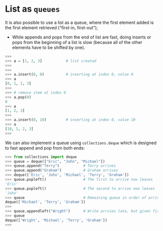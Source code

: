 # List as `queues`

It is also possible to use a list as a queue, where the first element added is the first element retrieved (“first-in, first-out”);

-  While appends and pops from the end of list are fast, doing inserts or pops from the beginning of a list is slow (because all of the other elements have to be shifted by one).

```py
>>> 
>>> a = [1, 2, 3]           # list created
>>> 
>>> 
>>> a.insert(0, 0)          # inserting at index 0, value 0
>>> a
[0, 1, 2, 3]
>>> 
>>> # remove item at index 0
>>> a.pop(0)
0
>>> a
[1, 2, 3]
>>> 
>>> a.insert(0, 10)         # inserting at index 0, value 10
>>> a
[10, 1, 2, 3]
>>> 
```

We can also implement a queue using `collections.deque` which is designed to fast append and pop from both ends:

```py
>>> from collections import deque
>>> queue = deque(["Eric", "John", "Michael"])
>>> queue.append("Terry")           # Terry arrives
>>> queue.append("Graham")          # Graham arrives
>>> deque(['Eric', 'John', 'Michael', 'Terry', 'Graham'])
>>> queue.popleft()                 # The first to arrive now leaves
'Eric'
>>> queue.popleft()                 # The second to arrive now leaves
'John'
>>> queue                           # Remaining queue in order of arrival
deque(['Michael', 'Terry', 'Graham'])
>>> 
>>> queue.appendleft("Wright")      # Write arrvies late, but given first position
>>> queue
deque(['Wright', 'Michael', 'Terry', 'Graham'])
>>> 
```